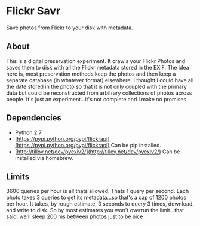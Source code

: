 # Flickr Savr

Save photos from Flickr to your disk with metadata.

## About

This is a digital preservation experiment.  It crawls your Flickr
Photos and saves them to disk with all the Flickr metadata stored in
the EXIF.  The idea here is, most preservation methods keep the photos
and then keep a separate database (in whatever format) elsewhere.  I
thought I could have all the date stored in the photo so that it is
not only coupled with the primary data but could be reconstructed from
arbitrary collections of photos across people.  It's just an
experiment...it's not complete and I make no promises.

## Dependencies

* Python 2.7
* [https://pypi.python.org/pypi/flickrapi](https://pypi.python.org/pypi/flickrapi) Can be pip installed.
* [http://tilloy.net/dev/pyexiv2/](http://tilloy.net/dev/pyexiv2/) Can be installed via homebrew.

## Limits

3600 queries per hour is all thats allowed. Thats 1 query per
second. Each photo takes 3 queries to get its metadata...so
that's a cap of 1200 photos per hour.  It takes, by rough
estimate, 3 seconds to query 3 times, download, and write to disk.
So by most estimates you won't overrun the limit...that said,
we'll sleep 200 ms between photos just to be nice
